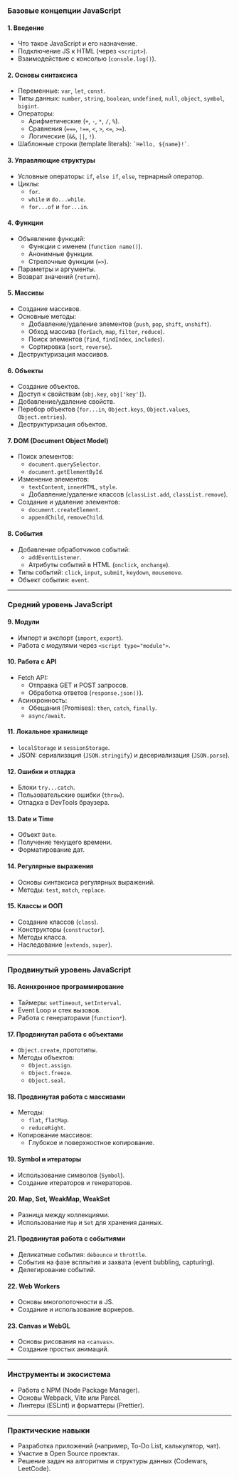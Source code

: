 ### **Базовые концепции JavaScript**

#### 1. Введение

- Что такое JavaScript и его назначение.
- Подключение JS к HTML (через `<script>`).
- Взаимодействие с консолью (`console.log()`).

#### 2. Основы синтаксиса

- Переменные: `var`, `let`, `const`.
- Типы данных: `number`, `string`, `boolean`, `undefined`, `null`, `object`, `symbol`, `bigint`.
- Операторы:
    - Арифметические (`+`, `-`, `*`, `/`, `%`).
    - Сравнения (`===`, `!==`, `<`, `>`, `<=`, `>=`).
    - Логические (`&&`, `||`, `!`).
- Шаблонные строки (template literals): `` `Hello, ${name}!` ``.

#### 3. Управляющие структуры

- Условные операторы: `if`, `else if`, `else`, тернарный оператор.
- Циклы:
    - `for`.
    - `while` и `do...while`.
    - `for...of` и `for...in`.

#### 4. Функции

- Объявление функций:
    - Функции с именем (`function name()`).
    - Анонимные функции.
    - Стрелочные функции (`=>`).
- Параметры и аргументы.
- Возврат значений (`return`).

#### 5. Массивы

- Создание массивов.
- Основные методы:
    - Добавление/удаление элементов (`push`, `pop`, `shift`, `unshift`).
    - Обход массива (`forEach`, `map`, `filter`, `reduce`).
    - Поиск элементов (`find`, `findIndex`, `includes`).
    - Сортировка (`sort`, `reverse`).
- Деструктуризация массивов.

#### 6. Объекты

- Создание объектов.
- Доступ к свойствам (`obj.key`, `obj['key']`).
- Добавление/удаление свойств.
- Перебор объектов (`for...in`, `Object.keys`, `Object.values`, `Object.entries`).
- Деструктуризация объектов.

#### 7. DOM (Document Object Model)

- Поиск элементов:
    - `document.querySelector`.
    - `document.getElementById`.
- Изменение элементов:
    - `textContent`, `innerHTML`, `style`.
    - Добавление/удаление классов (`classList.add`, `classList.remove`).
- Создание и удаление элементов:
    - `document.createElement`.
    - `appendChild`, `removeChild`.

#### 8. События

- Добавление обработчиков событий:
    - `addEventListener`.
    - Атрибуты событий в HTML (`onclick`, `onchange`).
- Типы событий: `click`, `input`, `submit`, `keydown`, `mousemove`.
- Объект события: `event`.

---

### **Средний уровень JavaScript**

#### 9. Модули

- Импорт и экспорт (`import`, `export`).
- Работа с модулями через `<script type="module">`.

#### 10. Работа с API

- Fetch API:
    - Отправка GET и POST запросов.
    - Обработка ответов (`response.json()`).
- Асинхронность:
    - Обещания (Promises): `then`, `catch`, `finally`.
    - `async/await`.

#### 11. Локальное хранилище

- `localStorage` и `sessionStorage`.
- JSON: сериализация (`JSON.stringify`) и десериализация (`JSON.parse`).

#### 12. Ошибки и отладка

- Блоки `try...catch`.
- Пользовательские ошибки (`throw`).
- Отладка в DevTools браузера.

#### 13. Date и Time

- Объект `Date`.
- Получение текущего времени.
- Форматирование дат.

#### 14. Регулярные выражения

- Основы синтаксиса регулярных выражений.
- Методы: `test`, `match`, `replace`.

#### 15. Классы и ООП

- Создание классов (`class`).
- Конструкторы (`constructor`).
- Методы класса.
- Наследование (`extends`, `super`).

---

### **Продвинутый уровень JavaScript**

#### 16. Асинхронное программирование

- Таймеры: `setTimeout`, `setInterval`.
- Event Loop и стек вызовов.
- Работа с генераторами (`function*`).

#### 17. Продвинутая работа с объектами

- `Object.create`, прототипы.
- Методы объектов:
    - `Object.assign`.
    - `Object.freeze`.
    - `Object.seal`.

#### 18. Продвинутая работа с массивами

- Методы:
    - `flat`, `flatMap`.
    - `reduceRight`.
- Копирование массивов:
    - Глубокое и поверхностное копирование.

#### 19. Symbol и итераторы

- Использование символов (`Symbol`).
- Создание итераторов и генераторов.

#### 20. Map, Set, WeakMap, WeakSet

- Разница между коллекциями.
- Использование `Map` и `Set` для хранения данных.

#### 21. Продвинутая работа с событиями

- Деликатные события: `debounce` и `throttle`.
- События на фазе всплытия и захвата (event bubbling, capturing).
- Делегирование событий.

#### 22. Web Workers

- Основы многопоточности в JS.
- Создание и использование воркеров.

#### 23. Canvas и WebGL

- Основы рисования на `<canvas>`.
- Создание простых анимаций.

---

### **Инструменты и экосистема**

- Работа с NPM (Node Package Manager).
- Основы Webpack, Vite или Parcel.
- Линтеры (ESLint) и форматтеры (Prettier).

---

### **Практические навыки**

- Разработка приложений (например, To-Do List, калькулятор, чат).
- Участие в Open Source проектах.
- Решение задач на алгоритмы и структуры данных (Codewars, LeetCode).